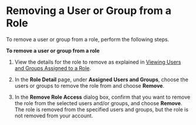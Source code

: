 # Removing a User or Group from a Role<a name="remove_role_users"></a>

To remove a user or group from a role, perform the following steps\.

**To remove a user or group from a role**

1. View the details for the role to remove as explained in [Viewing Users and Groups Assigned to a Role](view_role_details.md)\.

1. In the **Role Detail** page, under **Assigned Users and Groups**, choose the users or groups to remove the role from and choose **Remove**\.

1. In the **Remove Role Access** dialog box, confirm that you want to remove the role from the selected users and/or groups, and choose **Remove**\. The role is removed from the specified users and groups, but the role is not removed from your account\.